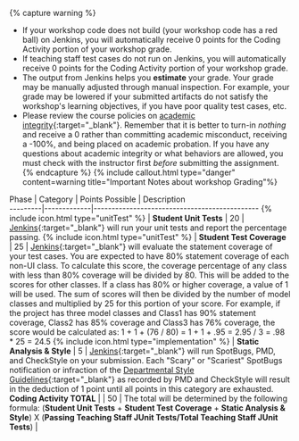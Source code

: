 {% capture warning %}
 * If your workshop code does not build (your workshop code has a red ball) on Jenkins, you will automatically receive 0 points for the Coding Activity portion of your workshop grade.
 * If teaching staff test cases do not run on Jenkins, you will automatically receive 0 points for the Coding Activity portion of your workshop grade.
 * The output from Jenkins helps you **estimate** your grade. Your grade may be manually adjusted through manual inspection. For example, your grade may be lowered if your submitted artifacts do not satisfy the workshop's learning objectives, if you have poor quality test cases, etc.
 * Please review the course policies on [academic integrity](https://pages.github.ncsu.edu/engr-csc316-staff/DE/syllabus#academic-integrity){:target="_blank"}. Remember that it is better to turn-in *nothing* and receive a 0 rather than committing academic misconduct, receiving a -100%, and being placed on academic probation. If you have any questions about academic integrity or what behaviors are allowed, you must check with the instructor first *before* submitting the assignment.
{% endcapture %}
{% include callout.html type="danger" content=warning title="Important Notes about workshop Grading"%}

Phase | Category | Points Possible | Description                        
---------|-------------|----------------------------------------------
{% include icon.html type="unitTest" %} | **Student Unit Tests** | 20 | [Jenkins](http://go.ncsu.edu/jenkins-csc316){:target="_blank"} will run your unit tests and report the percentage passing.
{% include icon.html type="unitTest" %} | **Student Test Coverage** | 25 | [Jenkins](http://go.ncsu.edu/jenkins-csc316){:target="_blank"} will evaluate the statement coverage of your test cases. You are expected to have 80% statement coverage of each non-UI class. To calculate this score, the coverage percentage of any class with less than 80% coverage will be divided by 80. This will be added to the scores for other classes. If a class has 80% or higher coverage, a value of 1 will be used. The sum of scores will then be divided by the number of model classes and multiplied by 25 for this portion of your score. For example, if the project has three model classes and Class1 has 90% statement coverage, Class2 has 85% coverage and Class3 has 76% coverage, the score would be calculated as: 1 + 1 + (76 / 80) = 1 + 1 + .95 = 2.95 / 3 = .98 * 25 = 24.5
{% include icon.html type="implementation" %} | **Static Analysis & Style** | 5 | [Jenkins](http://go.ncsu.edu/jenkins-csc316){:target="_blank"} will run SpotBugs, PMD, and CheckStyle on your submission. Each "Scary" or "Scariest" SpotBugs notification or infraction of the [Departmental Style Guidelines](https://pages.github.ncsu.edu/engr-csc116-staff/CSC116-Materials/course-resources/style-guidelines/){:target="_blank"} as recorded by PMD and CheckStyle will result in the deduction of 1 point until all points in this category are exhausted.
**Coding Activity TOTAL** | | 50 | The total will be determined by the following formula: (**Student Unit Tests** + **Student Test Coverage** + **Static Analysis & Style**) X (**Passing Teaching Staff JUnit Tests/Total Teaching Staff JUnit Tests**) |

<br>

